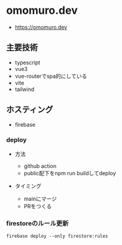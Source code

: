 # omomuro.dev

- https://omomuro.dev

## 主要技術

- typescript
- vue3
- vue-routerでspa的にしている
- vite
- tailwind

## ホスティング

- firebase

### deploy

- 方法
  - github action
  - public配下をnpm run buildしてdeploy

- タイミング
  - mainにマージ
  - PRをつくる

### firestoreのルール更新

```
firebase deploy --only firestore:rules
```
